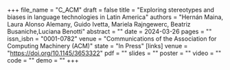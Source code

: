 +++
file_name = "C_ACM"
draft = false
title = "Exploring stereotypes and biases in language technologies in Latin America"
authors = "Hernán Maina, Laura Alonso Alemany, Guido Ivetta, Mariela Rajngewerc, Beatriz Busaniche,Luciana Benotti"
abstract = ""
date = 2024-03-26
pages = ""
issn_isbn = "0001-0782"
venue = "Communications of the Association for Computing Machinery (ACM)"
state = "In Press"
[links]
    venue = "https://doi.org/10.1145/3653322"
    pdf = ""
    slides = ""
    poster = ""
    video = ""
    code = ""
    demo = ""
+++
